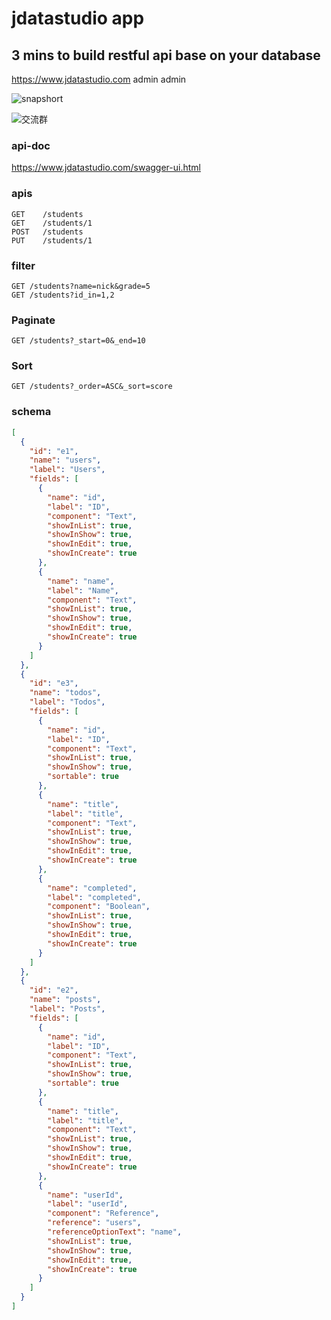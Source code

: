 # jdatastudio app

## 3 mins to build restful api base on your database

https://www.jdatastudio.com admin admin

![snapshort](https://gitee.com/dbrest/jdatastudio-app/blob/master/image/snapshort.png)


![交流群](https://gitee.com/dbrest/jdatastudio-app/blob/master/image/image.png)

### api-doc

https://www.jdatastudio.com/swagger-ui.html

### apis
```
GET    /students
GET    /students/1
POST   /students
PUT    /students/1
```
### filter

```
GET /students?name=nick&grade=5
GET /students?id_in=1,2
```

### Paginate

```
GET /students?_start=0&_end=10
```

### Sort

```
GET /students?_order=ASC&_sort=score
```

### schema

```json
[
  {
    "id": "e1",
    "name": "users",
    "label": "Users",
    "fields": [
      {
        "name": "id",
        "label": "ID",
        "component": "Text",
        "showInList": true,
        "showInShow": true,
        "showInEdit": true,
        "showInCreate": true
      },
      {
        "name": "name",
        "label": "Name",
        "component": "Text",
        "showInList": true,
        "showInShow": true,
        "showInEdit": true,
        "showInCreate": true
      }
    ]
  },
  {
    "id": "e3",
    "name": "todos",
    "label": "Todos",
    "fields": [
      {
        "name": "id",
        "label": "ID",
        "component": "Text",
        "showInList": true,
        "showInShow": true,
        "sortable": true
      },
      {
        "name": "title",
        "label": "title",
        "component": "Text",
        "showInList": true,
        "showInShow": true,
        "showInEdit": true,
        "showInCreate": true
      },
      {
        "name": "completed",
        "label": "completed",
        "component": "Boolean",
        "showInList": true,
        "showInShow": true,
        "showInEdit": true,
        "showInCreate": true
      }
    ]
  },
  {
    "id": "e2",
    "name": "posts",
    "label": "Posts",
    "fields": [
      {
        "name": "id",
        "label": "ID",
        "component": "Text",
        "showInList": true,
        "showInShow": true,
        "sortable": true
      },
      {
        "name": "title",
        "label": "title",
        "component": "Text",
        "showInList": true,
        "showInShow": true,
        "showInEdit": true,
        "showInCreate": true
      },
      {
        "name": "userId",
        "label": "userId",
        "component": "Reference",
        "reference": "users",
        "referenceOptionText": "name",
        "showInList": true,
        "showInShow": true,
        "showInEdit": true,
        "showInCreate": true
      }
    ]
  }
]
```
